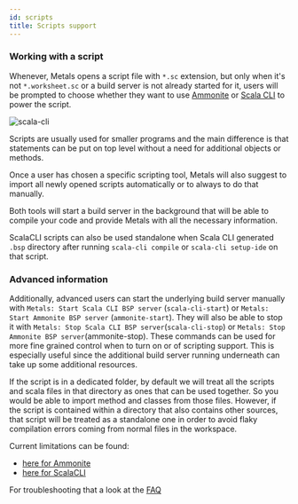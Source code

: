```yaml
---
id: scripts
title: Scripts support
---
```


### Working with a script

Whenever, Metals opens a script file with `*.sc` extension, but only when it's
not `*.worksheet.sc` or a build server is not already started for it, users will
be prompted to choose whether they want to use [Ammonite](http://ammonite.io/)
or [Scala CLI](https://scala-cli.virtuslab.org/) to power the script.

![scala-cli](https://i.imgur.com/ghR1Src.gif)

Scripts are usually used for smaller programs and the main difference is that
statements can be put on top level without a need for additional objects or
methods.

Once a user has chosen a specific scripting tool, Metals will also suggest to
import all newly opened scripts automatically or to always to do that manually.

Both tools will start a build server in the background that will be able to
compile your code and provide Metals with all the necessary information.

ScalaCLI scripts can also be used standalone when Scala CLI generated `.bsp`
directory after running `scala-cli compile` or `scala-cli setup-ide` on that
script.

### Advanced information

Additionally, advanced users can start the underlying build server manually with
`Metals: Start Scala CLI BSP server` (`scala-cli-start`) or
`Metals: Start Ammonite BSP server` (`ammonite-start`). They will also be able
to stop it with `Metals: Stop Scala CLI BSP server`(`scala-cli-stop`) or
`Metals: Stop Ammonite BSP server`(ammonite-stop). These commands can be used
for more fine grained control when to turn on or of scripting support. This is
especially useful since the additional build server running underneath can take
up some additional resources.

If the script is in a dedicated folder, by default we will treat all the scripts
and scala files in that directory as ones that can be used together. So you
would be able to import method and classes from those files. However, if the
script is contained within a directory that also contains other sources, that
script will be treated as a standalone one in order to avoid flaky compilation
errors coming from normal files in the workspace.

Current limitations can be found:

- [here for Ammonite](https://github.com/scalameta/metals/issues?q=is%3Aopen+is%3Aissue+label%3A%22ammonite+support%22)
- [here for ScalaCLI](https://github.com/scalameta/metals/issues?q=is%3Aopen+is%3Aissue+label%3Ascala-cli)

For troubleshooting that a look at the [FAQ](/docs/troubleshooting/faq#ammonite-scripts)